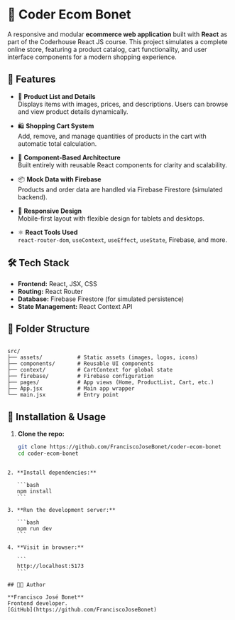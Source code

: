 
# 🛒 Coder Ecom Bonet

A responsive and modular **ecommerce web application** built with **React** as part of the Coderhouse React JS course. This project simulates a complete online store, featuring a product catalog, cart functionality, and user interface components for a modern shopping experience.

## 🚀 Features

- 🧾 **Product List and Details**  
  Displays items with images, prices, and descriptions. Users can browse and view product details dynamically.

- 🛍️ **Shopping Cart System**  
  Add, remove, and manage quantities of products in the cart with automatic total calculation.

- 🧩 **Component-Based Architecture**  
  Built entirely with reusable React components for clarity and scalability.

- 📦 **Mock Data with Firebase**  
  Products and order data are handled via Firebase Firestore (simulated backend).

- 📱 **Responsive Design**  
  Mobile-first layout with flexible design for tablets and desktops.

- ⚛️ **React Tools Used**  
  `react-router-dom`, `useContext`, `useEffect`, `useState`, Firebase, and more.

## 🛠️ Tech Stack

- **Frontend:** React, JSX, CSS
- **Routing:** React Router
- **Database:** Firebase Firestore (for simulated persistence)
- **State Management:** React Context API

## 📁 Folder Structure

```

src/
├── assets/           # Static assets (images, logos, icons)
├── components/       # Reusable UI components
├── context/          # CartContext for global state
├── firebase/         # Firebase configuration
├── pages/            # App views (Home, ProductList, Cart, etc.)
├── App.jsx           # Main app wrapper
└── main.jsx          # Entry point

````

## 🔧 Installation & Usage

1. **Clone the repo:**
   ```bash
   git clone https://github.com/FranciscoJoseBonet/coder-ecom-bonet
   cd coder-ecom-bonet
````

2. **Install dependencies:**

   ```bash
   npm install
   ```

3. **Run the development server:**

   ```bash
   npm run dev
   ```

4. **Visit in browser:**

   ```
   http://localhost:5173
   ```

## 🧑‍💻 Author

**Francisco José Bonet**
Frontend developer.
[GitHub](https://github.com/FranciscoJoseBonet)


